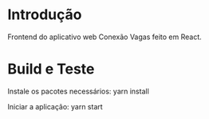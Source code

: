 # Introdução
Frontend do aplicativo web Conexão Vagas feito em React.

# Build e Teste
Instale os pacotes necessários:
yarn install

Iniciar a aplicação:
yarn start